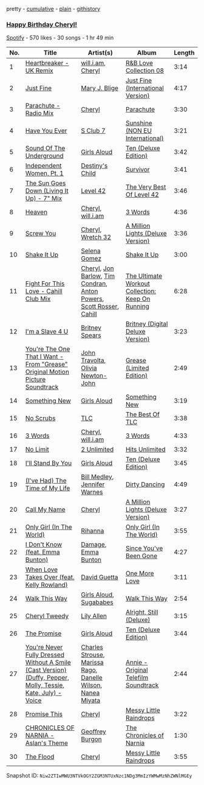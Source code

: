 pretty - [cumulative](/playlists/cumulative/7qLIVhpCFAiX1Teqf3L6Y4.md) - [plain](/playlists/plain/7qLIVhpCFAiX1Teqf3L6Y4) - [githistory](https://github.githistory.xyz/mackorone/spotify-playlist-archive/blob/main/playlists/plain/7qLIVhpCFAiX1Teqf3L6Y4)

### [Happy Birthday Cheryl!](https://open.spotify.com/playlist/7qLIVhpCFAiX1Teqf3L6Y4)

> 

[Spotify](https://open.spotify.com/user/spotify) - 570 likes - 30 songs - 1 hr 49 min

| No. | Title | Artist(s) | Album | Length |
|---|---|---|---|---|
| 1 | [Heartbreaker \- UK Remix](https://open.spotify.com/track/1zrOjg1kqLzy7l2dJiBDBi) | [will.i.am](https://open.spotify.com/artist/085pc2PYOi8bGKj0PNjekA), [Cheryl](https://open.spotify.com/artist/3NyNPJaemMYsL14DK2tO01) | [R&B Love Collection 08](https://open.spotify.com/album/13gRCMXWway6JAyfFFsqQx) | 3:14 |
| 2 | [Just Fine](https://open.spotify.com/track/3DU5eUXTv9d6Sj99jhLHry) | [Mary J\. Blige](https://open.spotify.com/artist/1XkoF8ryArs86LZvFOkbyr) | [Just Fine \(International Version\)](https://open.spotify.com/album/3fHjefTO09TRfLdoBbRJkK) | 4:17 |
| 3 | [Parachute \- Radio Mix](https://open.spotify.com/track/52f4g09cBXbKDTkzHG1yGl) | [Cheryl](https://open.spotify.com/artist/3NyNPJaemMYsL14DK2tO01) | [Parachute](https://open.spotify.com/album/2oMLE4blP5RXe522AvNnTQ) | 3:30 |
| 4 | [Have You Ever](https://open.spotify.com/track/4TYs9YDpeOjZ16wKwrQ6eu) | [S Club 7](https://open.spotify.com/artist/1kM5rgJvkiDMOoKX56H6pX) | [Sunshine \(NON EU International\)](https://open.spotify.com/album/1hPQuyfhjEooUiRIENazig) | 3:21 |
| 5 | [Sound Of The Underground](https://open.spotify.com/track/7lDZ6dKWMR3olgjAgUwG20) | [Girls Aloud](https://open.spotify.com/artist/12EtLdLfJ41vUOoVzPZIUy) | [Ten \(Deluxe Edition\)](https://open.spotify.com/album/4rjs6lxPKKFILmQ9hT9mCv) | 3:42 |
| 6 | [Independent Women, Pt\. 1](https://open.spotify.com/track/69XUpOpjzDKcfdxqZebGiI) | [Destiny's Child](https://open.spotify.com/artist/1Y8cdNmUJH7yBTd9yOvr5i) | [Survivor](https://open.spotify.com/album/2HcjLD0ButtKsQYqzoyOx9) | 3:41 |
| 7 | [The Sun Goes Down \(Living It Up\) \- 7" Mix](https://open.spotify.com/track/1eQnLPkCr6XK8UHRUXXQxY) | [Level 42](https://open.spotify.com/artist/0L9xkvBPcEp1nrhDrodxc5) | [The Very Best Of Level 42](https://open.spotify.com/album/24S7ZubxlsWpDawLbRKoN3) | 3:46 |
| 8 | [Heaven](https://open.spotify.com/track/6UCTY2AuOGcoKS3MNx7vvW) | [Cheryl](https://open.spotify.com/artist/3NyNPJaemMYsL14DK2tO01), [will.i.am](https://open.spotify.com/artist/085pc2PYOi8bGKj0PNjekA) | [3 Words](https://open.spotify.com/album/3ao7El5qj953dxb01PBhPG) | 4:36 |
| 9 | [Screw You](https://open.spotify.com/track/3o9tnUEtsEQnVDimUZ8wnz) | [Cheryl](https://open.spotify.com/artist/3NyNPJaemMYsL14DK2tO01), [Wretch 32](https://open.spotify.com/artist/0T2sGLJKge2eaFmZJxX7sq) | [A Million Lights \(Deluxe Version\)](https://open.spotify.com/album/2mduHypWQwgRXMQ9kEFssu) | 3:36 |
| 10 | [Shake It Up](https://open.spotify.com/track/5MfRd2sGeqjNXwV9jOeUzp) | [Selena Gomez](https://open.spotify.com/artist/0C8ZW7ezQVs4URX5aX7Kqx) | [Shake It Up](https://open.spotify.com/album/3krSV6Kf9aDToAmWTamZCh) | 3:00 |
| 11 | [Fight For This Love \- Cahill Club Mix](https://open.spotify.com/track/4rvdtH8CqAJbd7czfrMOkM) | [Cheryl](https://open.spotify.com/artist/3NyNPJaemMYsL14DK2tO01), [Jon Barlow](https://open.spotify.com/artist/2tAiioZiNvMURkTKLkWURN), [Tim Condran](https://open.spotify.com/artist/3P2TASny9iP5E7lIZBZV5a), [Anton Powers](https://open.spotify.com/artist/7h7ahzbTkbAFsshWJ7fOrc), [Scott Rosser](https://open.spotify.com/artist/3Ut8oG1rbS6s9mFMddzzah), [Cahill](https://open.spotify.com/artist/02nqwOvmlIhYQtZ5kVqJZm) | [The Ultimate Workout Collection: Keep On Running](https://open.spotify.com/album/6fRr6LX8TjXj08J4hVnpRC) | 6:28 |
| 12 | [I'm a Slave 4 U](https://open.spotify.com/track/6ldwfK0yWgTAlmIfuQkTYN) | [Britney Spears](https://open.spotify.com/artist/26dSoYclwsYLMAKD3tpOr4) | [Britney \(Digital Deluxe Version\)](https://open.spotify.com/album/5ax3GTsfX5uCUaNgnJsSG5) | 3:23 |
| 13 | [You're The One That I Want \- From "Grease" Original Motion Picture Soundtrack](https://open.spotify.com/track/1pj3RzpA5AoXkZln0NockI) | [John Travolta](https://open.spotify.com/artist/4hKkEHkaqCsyxNxXEsszVH), [Olivia Newton\-John](https://open.spotify.com/artist/4BoRxUdrcgbbq1rxJvvhg9) | [Grease \(Limited Edition\)](https://open.spotify.com/album/1Dswj6aSRPvC7auzJYJzY7) | 2:49 |
| 14 | [Something New](https://open.spotify.com/track/0GqRSiO3OF89bNwe9V8HYi) | [Girls Aloud](https://open.spotify.com/artist/12EtLdLfJ41vUOoVzPZIUy) | [Something New](https://open.spotify.com/album/1Lz6yaDt9oyoVmCchlHofo) | 3:19 |
| 15 | [No Scrubs](https://open.spotify.com/track/5iJUGd5boRXsCmW00B3Mtq) | [TLC](https://open.spotify.com/artist/0TImkz4nPqjegtVSMZnMRq) | [The Best Of TLC](https://open.spotify.com/album/6bTUTKQbRd293kWQoy44Bw) | 3:38 |
| 16 | [3 Words](https://open.spotify.com/track/1oVW2OSHLFo01CUih7sonk) | [Cheryl](https://open.spotify.com/artist/3NyNPJaemMYsL14DK2tO01), [will.i.am](https://open.spotify.com/artist/085pc2PYOi8bGKj0PNjekA) | [3 Words](https://open.spotify.com/album/3ao7El5qj953dxb01PBhPG) | 4:33 |
| 17 | [No Limit](https://open.spotify.com/track/6bOYp97DwfOeWwYLllqPio) | [2 Unlimited](https://open.spotify.com/artist/18JD8DVlD1fakDAw7E9LFC) | [Hits Unlimited](https://open.spotify.com/album/7oIAqSaSSkFiJDK0WpILTH) | 3:32 |
| 18 | [I'll Stand By You](https://open.spotify.com/track/7qOoiLc5rr2B6d8ZbK1OTZ) | [Girls Aloud](https://open.spotify.com/artist/12EtLdLfJ41vUOoVzPZIUy) | [Ten \(Deluxe Edition\)](https://open.spotify.com/album/4rjs6lxPKKFILmQ9hT9mCv) | 3:45 |
| 19 | [\(I've Had\) The Time of My Life](https://open.spotify.com/track/5UqqOfFa9DYXALpCCF8VwB) | [Bill Medley](https://open.spotify.com/artist/1XE70WwxhnrXNAJYQQ9ygx), [Jennifer Warnes](https://open.spotify.com/artist/1BwHztAQKypBuy5WBEdJnG) | [Dirty Dancing](https://open.spotify.com/album/03HVo5MVOWQ4kilTtF1Czg) | 4:49 |
| 20 | [Call My Name](https://open.spotify.com/track/5o7TXypciBNWzWLE6Hdzuz) | [Cheryl](https://open.spotify.com/artist/3NyNPJaemMYsL14DK2tO01) | [A Million Lights \(Deluxe Version\)](https://open.spotify.com/album/2mduHypWQwgRXMQ9kEFssu) | 3:27 |
| 21 | [Only Girl \(In The World\)](https://open.spotify.com/track/3YJlTDtUXu1sGh8lunblkG) | [Rihanna](https://open.spotify.com/artist/5pKCCKE2ajJHZ9KAiaK11H) | [Only Girl \(In The World\)](https://open.spotify.com/album/5R02Ascj55hnaOZgQIzVXD) | 3:55 |
| 22 | [I Don't Know \(feat\. Emma Bunton\)](https://open.spotify.com/track/1ZSwOva8kRk5SntnUHeXs2) | [Damage](https://open.spotify.com/artist/6Pwy6Wat9hp8g83y6gih5g), [Emma Bunton](https://open.spotify.com/artist/2AEEnr6Le5zHzBwpnlZSmq) | [Since You've Been Gone](https://open.spotify.com/album/3Rf5V8DXhpNNPhg77mnrGU) | 4:27 |
| 23 | [When Love Takes Over \(feat\. Kelly Rowland\)](https://open.spotify.com/track/1hRFVIy9As8OVRk8B7CrD5) | [David Guetta](https://open.spotify.com/artist/1Cs0zKBU1kc0i8ypK3B9ai) | [One More Love](https://open.spotify.com/album/5DJc5qCdB5pPrDO97LXjeW) | 3:11 |
| 24 | [Walk This Way](https://open.spotify.com/track/1GTiybcmydRZ538koZv9e4) | [Girls Aloud](https://open.spotify.com/artist/12EtLdLfJ41vUOoVzPZIUy), [Sugababes](https://open.spotify.com/artist/7rZNSLWMjTbwdLNskFbzFf) | [Walk This Way](https://open.spotify.com/album/2bX2QEcBUj4wgAWeCUBjCw) | 2:54 |
| 25 | [Cheryl Tweedy](https://open.spotify.com/track/5PTtvQue2M5sNxh4HRAbOE) | [Lily Allen](https://open.spotify.com/artist/13saZpZnCDWOI9D4IJhp1f) | [Alright, Still \(Deluxe\)](https://open.spotify.com/album/2GL5WCI7HMDmuL23hrUGK2) | 3:15 |
| 26 | [The Promise](https://open.spotify.com/track/4JiQNrNwViF182zMsXzZiG) | [Girls Aloud](https://open.spotify.com/artist/12EtLdLfJ41vUOoVzPZIUy) | [Ten \(Deluxe Edition\)](https://open.spotify.com/album/4rjs6lxPKKFILmQ9hT9mCv) | 3:44 |
| 27 | [You're Never Fully Dressed Without A Smile \(Cast Version\) \(Duffy, Pepper, Molly, Tessie, Kate, July\) \- Voice](https://open.spotify.com/track/4NBaU2LgcstUzHwJsIB41b) | [Charles Strouse](https://open.spotify.com/artist/1HO6dUh3pea34OKnmsmjQx), [Marissa Rago](https://open.spotify.com/artist/1Co6ewVy8YK30ZoHGuEbQO), [Danelle Wilson](https://open.spotify.com/artist/3uSjHlwoV6qBwOcnEUJ8JL), [Nanea Miyata](https://open.spotify.com/artist/2LyrOti8mKi9j40lLFXtwm) | [Annie \- Original Telefilm Soundtrack](https://open.spotify.com/album/4rEVfFhY5aP2oYee7t8eqn) | 2:44 |
| 28 | [Promise This](https://open.spotify.com/track/2UKWiHzOTYplGmoGlm4cl5) | [Cheryl](https://open.spotify.com/artist/3NyNPJaemMYsL14DK2tO01) | [Messy Little Raindrops](https://open.spotify.com/album/1oqE0q5ajF0gAj17OGjXz8) | 3:22 |
| 29 | [CHRONICLES OF NARNIA \- Aslan's Theme](https://open.spotify.com/track/3Vn1JJA5JfeW8OCbMn6rS8) | [Geoffrey Burgon](https://open.spotify.com/artist/46p1LVHDqfnYeFVM8ISmMv) | [The Chronicles of Narnia](https://open.spotify.com/album/6cdxE4U9WRel37PkkqbOv3) | 1:30 |
| 30 | [The Flood](https://open.spotify.com/track/78vhO9k0vcok9qm2ixTmUh) | [Cheryl](https://open.spotify.com/artist/3NyNPJaemMYsL14DK2tO01) | [Messy Little Raindrops](https://open.spotify.com/album/1oqE0q5ajF0gAj17OGjXz8) | 3:55 |

Snapshot ID: `Niw2ZTIwMWU3NTVkOGY2ZGM3NTUxNzc1NDg3MmIzYWMwMzNhZWNlMGEy`
